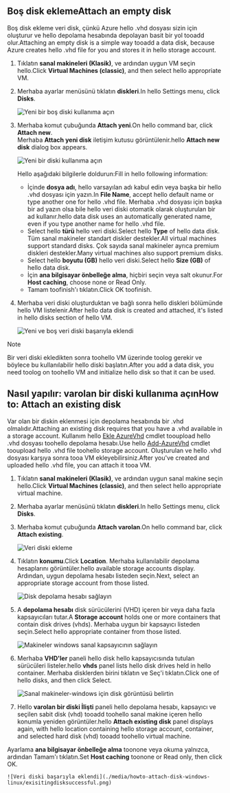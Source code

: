 


## <a name="attach-an-empty-disk"></a><span data-ttu-id="980ea-101">Boş disk ekleme</span><span class="sxs-lookup"><span data-stu-id="980ea-101">Attach an empty disk</span></span>
<span data-ttu-id="980ea-102">Boş disk ekleme veri disk, çünkü Azure hello .vhd dosyası sizin için oluşturur ve hello depolama hesabında depolayan basit bir yol tooadd olur.</span><span class="sxs-lookup"><span data-stu-id="980ea-102">Attaching an empty disk is a simple way tooadd a data disk, because Azure creates hello .vhd file for you and stores it in hello storage account.</span></span>

1. <span data-ttu-id="980ea-103">Tıklatın **sanal makineleri (Klasik)**, ve ardından uygun VM seçin hello.</span><span class="sxs-lookup"><span data-stu-id="980ea-103">Click **Virtual Machines (classic)**, and then select hello appropriate VM.</span></span>

2. <span data-ttu-id="980ea-104">Merhaba ayarlar menüsünü tıklatın **diskleri**.</span><span class="sxs-lookup"><span data-stu-id="980ea-104">In hello Settings menu, click **Disks**.</span></span>

   ![Yeni bir boş diski kullanıma açın](./media/howto-attach-disk-windows-linux/menudisksattachnew.png)

3. <span data-ttu-id="980ea-106">Merhaba komut çubuğunda **Attach yeni**.</span><span class="sxs-lookup"><span data-stu-id="980ea-106">On hello command bar, click **Attach new**.</span></span>  
    <span data-ttu-id="980ea-107">Merhaba **Attach yeni disk** iletişim kutusu görüntülenir.</span><span class="sxs-lookup"><span data-stu-id="980ea-107">hello **Attach new disk** dialog box appears.</span></span>

    ![Yeni bir diski kullanıma açın](./media/howto-attach-disk-windows-linux/newdiskdetail.png)

    <span data-ttu-id="980ea-109">Hello aşağıdaki bilgilerle doldurun:</span><span class="sxs-lookup"><span data-stu-id="980ea-109">Fill in hello following information:</span></span>
    - <span data-ttu-id="980ea-110">İçinde **dosya adı**, hello varsayılan adı kabul edin veya başka bir hello .vhd dosyası için yazın.</span><span class="sxs-lookup"><span data-stu-id="980ea-110">In **File Name**, accept hello default name or type another one for hello .vhd file.</span></span> <span data-ttu-id="980ea-111">Merhaba .vhd dosyası için başka bir ad yazın olsa bile hello veri diski otomatik olarak oluşturulan bir ad kullanır.</span><span class="sxs-lookup"><span data-stu-id="980ea-111">hello data disk uses an automatically generated name, even if you type another name for hello .vhd file.</span></span>
    - <span data-ttu-id="980ea-112">Select hello **türü** hello veri diski.</span><span class="sxs-lookup"><span data-stu-id="980ea-112">Select hello **Type** of hello data disk.</span></span> <span data-ttu-id="980ea-113">Tüm sanal makineler standart diskler destekler.</span><span class="sxs-lookup"><span data-stu-id="980ea-113">All virtual machines support standard disks.</span></span> <span data-ttu-id="980ea-114">Çok sayıda sanal makineler ayrıca premium diskleri destekler.</span><span class="sxs-lookup"><span data-stu-id="980ea-114">Many virtual machines also support premium disks.</span></span>
    - <span data-ttu-id="980ea-115">Select hello **boyutu (GB)** hello veri diski.</span><span class="sxs-lookup"><span data-stu-id="980ea-115">Select hello **Size (GB)** of hello data disk.</span></span>
    - <span data-ttu-id="980ea-116">İçin **ana bilgisayar önbelleğe alma**, hiçbiri seçin veya salt okunur.</span><span class="sxs-lookup"><span data-stu-id="980ea-116">For **Host caching**, choose none or Read Only.</span></span>
    - <span data-ttu-id="980ea-117">Tamam toofinish'ı tıklatın.</span><span class="sxs-lookup"><span data-stu-id="980ea-117">Click OK toofinish.</span></span>

4. <span data-ttu-id="980ea-118">Merhaba veri diski oluşturduktan ve bağlı sonra hello diskleri bölümünde hello VM listelenir.</span><span class="sxs-lookup"><span data-stu-id="980ea-118">After hello data disk is created and attached, it's listed in hello disks section of hello VM.</span></span>

   ![Yeni ve boş veri diski başarıyla eklendi](./media/howto-attach-disk-windows-linux/newdiskemptysuccessful.png)

> [!NOTE]
> <span data-ttu-id="980ea-120">Bir veri diski ekledikten sonra toohello VM üzerinde toolog gerekir ve böylece bu kullanılabilir hello diski başlatın.</span><span class="sxs-lookup"><span data-stu-id="980ea-120">After you add a data disk, you need toolog on toohello VM and initialize hello disk so that it can be used.</span></span>

## <a name="how-to-attach-an-existing-disk"></a><span data-ttu-id="980ea-121">Nasıl yapılır: varolan bir diski kullanıma açın</span><span class="sxs-lookup"><span data-stu-id="980ea-121">How to: Attach an existing disk</span></span>
<span data-ttu-id="980ea-122">Var olan bir diskin eklenmesi için depolama hesabında bir .vhd olmalıdır.</span><span class="sxs-lookup"><span data-stu-id="980ea-122">Attaching an existing disk requires that you have a .vhd available in a storage account.</span></span> <span data-ttu-id="980ea-123">Kullanım hello [Ekle AzureVhd](https://msdn.microsoft.com/library/azure/dn495173.aspx) cmdlet tooupload hello .vhd dosyası toohello depolama hesabı.</span><span class="sxs-lookup"><span data-stu-id="980ea-123">Use hello [Add-AzureVhd](https://msdn.microsoft.com/library/azure/dn495173.aspx) cmdlet tooupload hello .vhd file toohello storage account.</span></span> <span data-ttu-id="980ea-124">Oluşturulan ve hello .vhd dosyası karşıya sonra tooa VM ekleyebilirsiniz.</span><span class="sxs-lookup"><span data-stu-id="980ea-124">After you've created and uploaded hello .vhd file, you can attach it tooa VM.</span></span>

1. <span data-ttu-id="980ea-125">Tıklatın **sanal makineleri (Klasik)**, ve ardından uygun sanal makine seçin hello.</span><span class="sxs-lookup"><span data-stu-id="980ea-125">Click **Virtual Machines (classic)**, and then select hello appropriate virtual machine.</span></span>

2. <span data-ttu-id="980ea-126">Merhaba ayarlar menüsünü tıklatın **diskleri**.</span><span class="sxs-lookup"><span data-stu-id="980ea-126">In hello Settings menu, click **Disks**.</span></span>

3. <span data-ttu-id="980ea-127">Merhaba komut çubuğunda **Attach varolan**.</span><span class="sxs-lookup"><span data-stu-id="980ea-127">On hello command bar, click **Attach existing**.</span></span>

    ![Veri diski ekleme](./media/howto-attach-disk-windows-linux/menudisksattachexisting.png)

4. <span data-ttu-id="980ea-129">Tıklatın **konumu**.</span><span class="sxs-lookup"><span data-stu-id="980ea-129">Click **Location**.</span></span> <span data-ttu-id="980ea-130">Merhaba kullanılabilir depolama hesaplarını görüntüler.</span><span class="sxs-lookup"><span data-stu-id="980ea-130">hello available storage accounts display.</span></span> <span data-ttu-id="980ea-131">Ardından, uygun depolama hesabı listeden seçin.</span><span class="sxs-lookup"><span data-stu-id="980ea-131">Next, select an appropriate storage account from those listed.</span></span>

    ![Disk depolama hesabı sağlayın](./media/howto-attach-disk-windows-linux/existdiskstorageaccounts.png)

5. <span data-ttu-id="980ea-133">A **depolama hesabı** disk sürücülerini (VHD) içeren bir veya daha fazla kapsayıcıları tutar.</span><span class="sxs-lookup"><span data-stu-id="980ea-133">A **Storage account** holds one or more containers that contain disk drives (vhds).</span></span> <span data-ttu-id="980ea-134">Merhaba uygun bir kapsayıcı listeden seçin.</span><span class="sxs-lookup"><span data-stu-id="980ea-134">Select hello appropriate container from those listed.</span></span>

    ![Makineler windows sanal kapsayıcının sağlayın](./media/howto-attach-disk-windows-linux/existdiskcontainers.png)

6. <span data-ttu-id="980ea-136">Merhaba **VHD'ler** paneli hello disk hello kapsayıcısında tutulan sürücüleri listeler.</span><span class="sxs-lookup"><span data-stu-id="980ea-136">hello **vhds** panel lists hello disk drives held in hello container.</span></span> <span data-ttu-id="980ea-137">Merhaba disklerden birini tıklatın ve Seç'i tıklatın.</span><span class="sxs-lookup"><span data-stu-id="980ea-137">Click one of hello disks, and then click Select.</span></span>

    ![Sanal makineler-windows için disk görüntüsü belirtin](./media/howto-attach-disk-windows-linux/existdiskvhds.png)

7. <span data-ttu-id="980ea-139">Hello **varolan bir diski İlişti** paneli hello depolama hesabı, kapsayıcı ve seçilen sabit disk (vhd) tooadd toohello sanal makine içeren hello konumla yeniden görüntüler.</span><span class="sxs-lookup"><span data-stu-id="980ea-139">hello **Attach existing disk** panel displays again, with hello location containing hello storage account, container, and selected hard disk (vhd) tooadd toohello virtual machine.</span></span>

  <span data-ttu-id="980ea-140">Ayarlama **ana bilgisayar önbelleğe alma** toonone veya okuma yalnızca, ardından Tamam'ı tıklatın.</span><span class="sxs-lookup"><span data-stu-id="980ea-140">Set **Host caching** toonone or Read only, then click OK.</span></span>

    ![Veri diski başarıyla eklendi](./media/howto-attach-disk-windows-linux/exisitingdisksuccessful.png)
